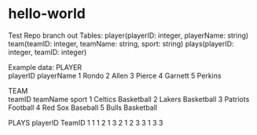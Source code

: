# hello-world
Test Repo
branch out 
Tables:
player(playerID: integer, playerName: string)
team(teamID: integer, teamName: string, sport: string)
plays(playerID: integer, teamID: integer)

Example data:
PLAYER    
playerID    playerName
1           Rondo
2           Allen
3           Pierce
4           Garnett
5           Perkins

TEAM      
teamID     teamName       sport
1          Celtics        Basketball
2          Lakers         Basketball
3          Patriots       Football
4          Red Sox        Baseball
5          Bulls          Basketball

PLAYS
playerID    TeamID
1           1
1           2
1           3
2           1
2           3
3           1
3           3
